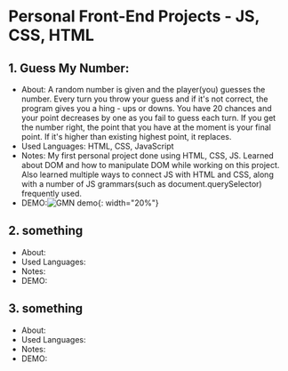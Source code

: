 # Personal Front-End Projects - JS, CSS, HTML

## 1. Guess My Number:

- About: A random number is given and the player(you) guesses the number. Every turn you throw your guess and if it's not correct, the program gives you a hing - ups or downs. You have 20 chances and your point decreases by one as you fail to guess each turn. If you get the number right, the point that you have at the moment is your final point. If it's higher than existing highest point, it replaces.
- Used Languages: HTML, CSS, JavaScript
- Notes: My first personal project done using HTML, CSS, JS. Learned about DOM and how to manipulate DOM while working on this project. Also learned multiple ways to connect JS with HTML and CSS, along with a number of JS grammars(such as document.querySelector) frequently used.
- DEMO:![GMN demo](https://user-images.githubusercontent.com/29809668/133076536-e4aee95d-fe4a-47b1-a97d-1a8dd7557043.gif){: width="20%"}


## 2. something

- About:
- Used Languages:
- Notes:
- DEMO:

## 3. something

- About:
- Used Languages:
- Notes:
- DEMO:
